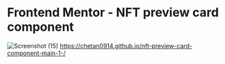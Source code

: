# Frontend Mentor - NFT preview card component

![Screenshot (15)](https://github.com/Chetan0914/nft-preview-card-component-main-1-/assets/123154331/0711c211-b97a-4ec8-8ec6-0096e34c6078)
 https://chetan0914.github.io/nft-preview-card-component-main-1-/
